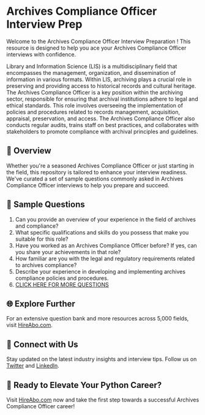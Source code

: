 # Archives Compliance Officer Interview Prep

Welcome to the Archives Compliance Officer Interview Preparation ! This resource is designed to help you ace your Archives Compliance Officer interviews with confidence.

Library and Information Science (LIS) is a multidisciplinary field that encompasses the management, organization, and dissemination of information in various formats. Within LIS, archiving plays a crucial role in preserving and providing access to historical records and cultural heritage. The Archives Compliance Officer is a key position within the archiving sector, responsible for ensuring that archival institutions adhere to legal and ethical standards. This role involves overseeing the implementation of policies and procedures related to records management, acquisition, appraisal, preservation, and access. The Archives Compliance Officer also conducts regular audits, trains staff on best practices, and collaborates with stakeholders to promote compliance with archival principles and guidelines.

## 🚀 Overview

Whether you're a seasoned Archives Compliance Officer or just starting in the field, this repository is tailored to enhance your interview readiness. We've curated a set of sample questions commonly asked in Archives Compliance Officer interviews to help you prepare and succeed.

## 📝 Sample Questions

1. Can you provide an overview of your experience in the field of archives and compliance?
2. What specific qualifications and skills do you possess that make you suitable for this role?
3. Have you worked as an Archives Compliance Officer before? If yes, can you share your achievements in that role?
4. How familiar are you with the legal and regulatory requirements related to archives compliance?
5. Describe your experience in developing and implementing archives compliance policies and procedures.
6. [CLICK HERE FOR MORE QUESTIONS](https://hireabo.com/job/18_2_40/Archives%20Compliance%20Officer)

## 🌐 Explore Further

For an extensive question bank and more resources across 5,000 fields, visit [HireAbo.com](https://www.hireabo.com).

## 📱 Connect with Us

Stay updated on the latest industry insights and interview tips. Follow us on [Twitter](https://twitter.com/hireabo) and [LinkedIn](https://www.linkedin.com/in/hire-abo-3609972a8/).

## 🚀 Ready to Elevate Your Python Career?

Visit [HireAbo.com](https://www.hireabo.com) now and take the first step towards a successful Archives Compliance Officer career!